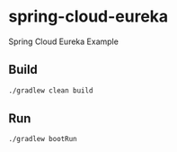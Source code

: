 # spring-cloud-eureka

Spring Cloud Eureka Example 

## Build

```sh
./gradlew clean build 
```

## Run 

```sh
./gradlew bootRun 
```
